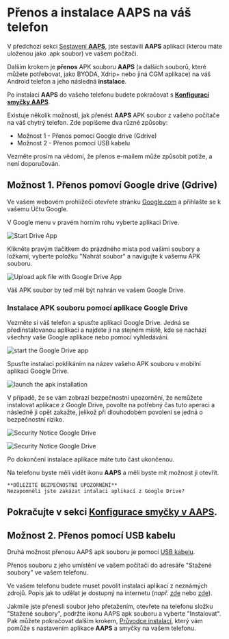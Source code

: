 # Přenos a instalace AAPS na váš telefon

V předchozí sekci [Sestavení **AAPS**](../building-AAPS.md), jste sestavili **AAPS** aplikaci (kterou máte uloženou jako .apk soubor) ve vašem počítači.

Dalším krokem je **přenos** APK souboru **AAPS** (a dalších souborů, které můžete potřebovat, jako BYODA, Xdrip+ nebo jiná CGM aplikace) na váš Android telefon a jeho následná **instalace**.

Po instalaci **AAPS** do vašeho telefonu budete pokračovat s [**Konfigurací smyčky AAPS**](configuring-the-AAPS-loop.md).

Existuje několik možností, jak přenést **AAPS** APK soubor z vašeho počítače na váš chytrý telefon. Zde popíšeme dva různé způsoby:

- Možnost 1 - Přenos pomocí Google drive (Gdrive)
- Možnost 2 - Přenos pomocí USB kabelu

Vezměte prosím na vědomí, že přenos e-mailem může způsobit potíže, a není doporučován.

## Možnost 1. Přenos pomoví Google drive (Gdrive)

Ve vašem webovém prohlížeči otevřete stránku [Google.com](https://www.google.com/) a přihlašte se k vašemu Účtu Google.

V Google menu v pravém horním rohu vyberte aplikaci Drive.

![Start Drive App](../images/GoogleDriveInWebbrowser.png)

Klikněte pravým tlačítkem do prázdného místa pod vašimi soubory a ložkami, vyberte položku "Nahrát soubor" a navigujte k vašemu APK souboru.

![Upload apk file with Google Drive App](../images/GoogleDriveUploadFile.png)

Váš APK soubor by teď měl být nahrán ve vašem Google Drive.

### Instalace APK souboru pomocí aplikace Google Drive

Vezměte si váš telefon a spusťte aplikaci Google Drive. Jedná se předinstalovanou aplikaci a najdete ji na stejném místě, kde se nachází všechny vaše Google aplikace nebo pomocí vyhledávání.

![start the Google Drive app](../images/GoogleDriveMobileAPPLaunch.png)

Spusťte instalaci poklikáním na název vašeho APK souboru v mobilní aplikaci Google Drive.

![launch the apk installation](../images/GoogleDriveMobileUploadedAPK.png)

V případě, že se vám zobrazí bezpečnostní upozornění, že nemůžete instalovat aplikace z Google Drive, povolte na potřebný čas tuto aperaci a následně ji opět zakažte, jelikož při dlouhodobém povolení se jedná o bezpečnostní riziko.

![Security Notice Google Drive](../images/GoogleDriveMobileMissingSecuritySetting.png)

![Security Notice Google Drive](../images/GoogleDriveMobileSettingSecuritySetting.png)

Po dokončení instalace aplikace máte tuto část ukončenou.

Na telefonu byste měli vidět ikonu **AAPS** a měli byste mít možnost ji otevřít.

```{warning}
**DŮLEŽITÉ BEZPEČNOSTNÍ UPOZORNĚNÍ**
Nezapomněli jste zakázat intalaci aplikací z Google Drive?
```

## Pokračujte v sekci [Konfigurace smyčky v AAPS](../Installing-AndroidAPS/setup-wizard.md).

## Možnost 2. Přenos pomocí USB kabelu

Druhá možnost přenosu AAPS apk souboru je pomocí [USB kabelu](https://support.google.com/android/answer/9064445?hl=en).

Přenos souboru z jeho umístění ve vašem počítači do adresáře "Stažené soubory" ve vašem telefonu.

Ve vašem telefonu budete muset povolit instalaci aplikací z neznámých zdrojů. Popis jak to udělat je dostupný na internetu (_např._ [zde](https://www.expressvpn.com/de/support/vpn-setup/enable-apk-installs-android/) nebo [zde](https://www.androidcentral.com/unknown-sources)).

Jakmile jste přenesli soubor jeho přetažením, otevřete na telefonu složku "Stažené soubory", podržte ikonu AAPS apk souboru a vyberte "Instalovat". Pak můžete pokračovat dalším krokem, [Průvodce instalací](../Installing-AndroidAPS/setup-wizard.md), který vám pomůže s nastavením aplikace **AAPS** a smyčky na vašem telefonu.
